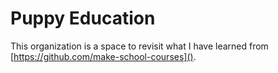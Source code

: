 # Puppy Education
This organization is a space to revisit what I have learned from [https://github.com/make-school-courses]().